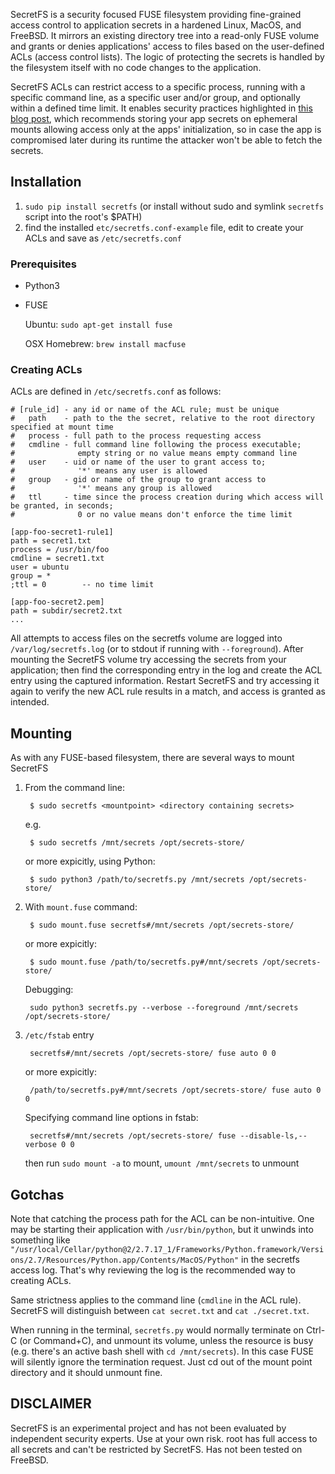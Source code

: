
SecretFS is a security focused FUSE filesystem providing fine-grained access control to application secrets in a hardened Linux, MacOS, and FreeBSD. It mirrors an existing directory tree into a read-only FUSE volume and grants or denies applications' access to files based on the user-defined ACLs (access control lists). The logic of protecting the secrets is handled by the filesystem itself with no code changes to the application.

SecretFS ACLs can restrict access to a specific process, running with a specific command line, as a specific user and/or group, and optionally within a defined time limit. It enables security practices highlighted in [this blog post](http://https://blog.forcesunseen.com/stop-storing-secrets-in-environment-variables "this blog post"), which recommends storing your app secrets on ephemeral mounts allowing access only at the apps' initialization, so in case the app is compromised later during its runtime the attacker won't be able to fetch the secrets.


Installation
------------

1. `sudo pip install secretfs` (or install without sudo and symlink `secretfs` script into the root's $PATH)
2. find the installed `etc/secretfs.conf-example` file, edit to create your ACLs and save as `/etc/secretfs.conf`

### Prerequisites

- Python3
- FUSE

    Ubuntu: `sudo apt-get install fuse`

    OSX Homebrew: `brew install macfuse`


### Creating ACLs

ACLs are defined in `/etc/secretfs.conf` as follows:

```
# [rule_id] - any id or name of the ACL rule; must be unique
#   path    - path to the the secret, relative to the root directory specified at mount time
#   process - full path to the process requesting access
#   cmdline - full command line following the process executable;
#              empty string or no value means empty command line
#   user    - uid or name of the user to grant access to;
#              '*' means any user is allowed
#   group   - gid or name of the group to grant access to
#              '*' means any group is allowed
#   ttl     - time since the process creation during which access will be granted, in seconds;
#              0 or no value means don't enforce the time limit

[app-foo-secret1-rule1]
path = secret1.txt
process = /usr/bin/foo
cmdline = secret1.txt
user = ubuntu
group = *
;ttl = 0        -- no time limit

[app-foo-secret2.pem]
path = subdir/secret2.txt
...

```

All attempts to access files on the secretfs volume are logged into `/var/log/secretfs.log` (or to stdout if running with `--foreground`).
After mounting the SecretFS volume try accessing the secrets from your application; then find the corresponding entry in the log and create the ACL entry using the captured information. Restart SecretFS and try accessing it again to verify the new ACL rule results in a match, and access is granted as intended.


Mounting
--------

As with any FUSE-based filesystem, there are several ways to mount SecretFS

1. From the command line:

        $ sudo secretfs <mountpoint> <directory containing secrets>
    e.g.

        $ sudo secretfs /mnt/secrets /opt/secrets-store/

   or more expicitly, using Python:

        $ sudo python3 /path/to/secretfs.py /mnt/secrets /opt/secrets-store/

2. With `mount.fuse` command:

        $ sudo mount.fuse secretfs#/mnt/secrets /opt/secrets-store/

   or more expicitly:

        $ sudo mount.fuse /path/to/secretfs.py#/mnt/secrets /opt/secrets-store/

   Debugging:

        sudo python3 secretfs.py --verbose --foreground /mnt/secrets /opt/secrets-store/

3. `/etc/fstab` entry

        secretfs#/mnt/secrets /opt/secrets-store/ fuse auto 0 0

   or more expicitly:

        /path/to/secretfs.py#/mnt/secrets /opt/secrets-store/ fuse auto 0 0

   Specifying command line options in fstab:

        secretfs#/mnt/secrets /opt/secrets-store/ fuse --disable-ls,--verbose 0 0

   then run `sudo mount -a` to mount, `umount /mnt/secrets` to unmount


Gotchas
-------

Note that catching the process path for the ACL can be non-intuitive. One may be starting their application with `/usr/bin/python`, but it unwinds into something like `"/usr/local/Cellar/python@2/2.7.17_1/Frameworks/Python.framework/Versions/2.7/Resources/Python.app/Contents/MacOS/Python"` in the secretfs access log. That's why reviewing the log is the recommended way to creating ACLs.

Same strictness applies to the command line (`cmdline` in the ACL rule). SecretFS will distinguish between `cat secret.txt` and `cat ./secret.txt`.

When running in the terminal, `secretfs.py` would normally terminate on Ctrl-C (or Command+C), and unmount its volume, unless the resource is busy (e.g. there's an active bash shell with `cd /mnt/secrets`). In this case FUSE will silently ignore the termination request. Just cd out of the mount point directory and it should unmount fine.


DISCLAIMER
----------

SecretFS is an experimental project and has not been evaluated by independent security experts. Use at your own risk.
root has full access to all secrets and can't be restricted by SecretFS. Has not been tested on FreeBSD.
